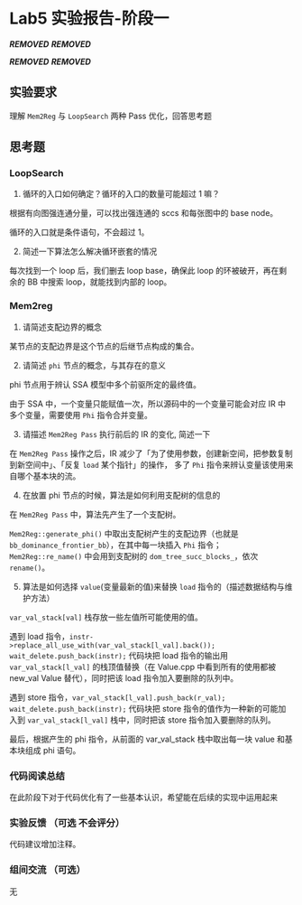 # Lab5 实验报告-阶段一

***REMOVED*** ***REMOVED***

***REMOVED*** ***REMOVED***

## 实验要求

理解 `Mem2Reg` 与 `LoopSearch` 两种 Pass 优化，回答思考题

## 思考题

### LoopSearch

1. 循环的入口如何确定？循环的入口的数量可能超过 1 嘛？

根据有向图强连通分量，可以找出强连通的 sccs 和每张图中的 base node。

循环的入口就是条件语句，不会超过 1。

2. 简述一下算法怎么解决循环嵌套的情况

每次找到一个 loop 后，我们删去 loop base，确保此 loop 的环被破开，再在剩余的 BB 中搜索 loop，就能找到内部的 loop。

### Mem2reg

1. 请简述支配边界的概念

某节点的支配边界是这个节点的后继节点构成的集合。

2. 请简述 `phi` 节点的概念，与其存在的意义

phi 节点用于辨认 SSA 模型中多个前驱所定的最终值。

由于 SSA 中，一个变量只能赋值一次，所以源码中的一个变量可能会对应 IR 中多个变量，需要使用 `Phi` 指令合并变量。

3. 请描述 `Mem2Reg Pass` 执行前后的 IR 的变化, 简述一下

在 `Mem2Reg Pass` 操作之后，IR 减少了「为了使用参数，创建新空间，把参数复制到新空间中」、「反复 `load` 某个指针」的操作，
多了 `Phi` 指令来辨认变量该使用来自哪个基本块的流。

4. 在放置 phi 节点的时候，算法是如何利用支配树的信息的

在 `Mem2Reg Pass` 中，算法先产生了一个支配树。

`Mem2Reg::generate_phi()` 中取出支配树产生的支配边界（也就是 `bb_dominance_frontier_bb`），在其中每一块插入 `Phi` 指令；
`Mem2Reg::re_name()` 中会用到支配树的 `dom_tree_succ_blocks_`，依次 `rename()`。

5. 算法是如何选择 `value`(变量最新的值)来替换 `load` 指令的（描述数据结构与维护方法）

`var_val_stack[val]` 栈存放一些左值所可能使用的值。

遇到 load 指令，`instr->replace_all_use_with(var_val_stack[l_val].back()); wait_delete.push_back(instr);` 代码块把 load 指令的输出用 `var_val_stack[l_val]` 的栈顶值替换（在 Value.cpp 中看到所有的使用都被 new_val Value 替代），同时把该 load 指令加入要删除的队列中。

遇到 store 指令，`var_val_stack[l_val].push_back(r_val); wait_delete.push_back(instr);` 代码块把 store 指令的值作为一种新的可能加入到 `var_val_stack[l_val]` 栈中，同时把该 store 指令加入要删除的队列。

最后，根据产生的 phi 指令，从前面的 var_val_stack 栈中取出每一块 value 和基本块组成 phi 语句。

### 代码阅读总结

在此阶段下对于代码优化有了一些基本认识，希望能在后续的实现中运用起来

### 实验反馈 （可选 不会评分）

代码建议增加注释。

### 组间交流 （可选）

无
